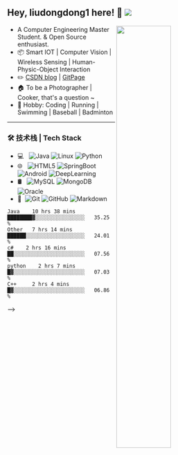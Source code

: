 <!--
#https://github.com/kautukkundan/Awesome-Profile-README-templates/blob/master/elaborate/JoeyBling.md
https://raw.githubusercontent.com/ouuan/ouuan/master/README.md
https://resume.github.io/  # resume maker
https://github.com/anuraghazra/github-readme-stats    
[www.webfx.com/tools/emoji-cheat-sheet/ ](www.webfx.com/tools/emoji-cheat-sheet/)  #github emoj
https://github.com/kautukkundan/Awesome-Profile-README-templates https://github.com/abhisheknaiidu/awesome-github-profile-readme  #template
-->
## Hey, liudongdong1 here!  :wave: [![ ](https://cfrating.ihcr.top/?user=liudongdong1&style=flat-square)](https://codeforces.com/profile/liudongdong1)

[<img align="right" width="50%" src="https://github-readme-stats.vercel.app/api?username=liudongdong1&theme=dracula&show_icons=true">](https://metrics.lecoq.io/liudongdong1?template=classic)

- A Computer Engineering Master Student. & Open Source enthusiast.
-   :package: Smart IOT | Computer Vision | Wireless Sensing | Human-Physic-Object Interaction
-   :pencil2: [CSDN blog](https://liudongdong1.github.io/)  |  [GitPage](https://liudongdong1.github.io/)
-   :house: To be a Photographer | Cooker, that's a question ~
-   :man: Hobby: Coding | Running | Swimming | Baseball | Badminton
---
### 🛠 技术栈 | Tech Stack

- 💻 &#160; ![Java](https://img.shields.io/badge/-Java-333333?style=flat&logo=Java&logoColor=007396)
![Linux](https://img.shields.io/badge/-Linux-333333?style=flat&logo=Linux&logoColor=FCC624)
![Python](https://img.shields.io/badge/-聚合支付-333333?style=flat&logo=payoneer&logoColor=FF4800)
- 🌐 &#160; ![HTML5](https://img.shields.io/badge/-HTML5-333333?style=flat&logo=HTML5)
![SpringBoot](https://img.shields.io/badge/-Bootstrap-333333?style=flat&logo=bootstrap&logoColor=563D7C)
![Android](https://img.shields.io/badge/-Node.js-333333?style=flat&logo=node.js)
![DeepLearning](https://img.shields.io/badge/-VueJS-333333?style=flat&logo=Vue.js)
- 🛢 &#160; ![MySQL](https://img.shields.io/badge/-MySQL-333333?style=flat&logo=mysql)
![MongoDB](https://img.shields.io/badge/-MongoDB-333333?style=flat&logo=mongodb)
![Oracle](https://img.shields.io/badge/-Oracle-333333?style=flat&logo=Oracle)
- 🔧 &#160;![Git](https://img.shields.io/badge/-Git-333333?style=flat&logo=git)
![GitHub](https://img.shields.io/badge/-GitHub-333333?style=flat&logo=github)
![Markdown](https://img.shields.io/badge/-Markdown-333333?style=flat&logo=markdown)

<!--
#### :bar_chart: Weekly development breakdown

<!--START_SECTION:waka-->
```text
Java    10 hrs 38 mins   ████████▓░░░░░░░░░░░░░░░░   35.25 % 
Other   7 hrs 14 mins    ██████░░░░░░░░░░░░░░░░░░░   24.01 % 
c#    2 hrs 16 mins      ██░░░░░░░░░░░░░░░░░░░░░░░   07.56 % 
python    2 hrs 7 mins   █▓░░░░░░░░░░░░░░░░░░░░░░░   07.03 % 
C++     2 hrs 4 mins     █▓░░░░░░░░░░░░░░░░░░░░░░░   06.86 % 
```
<!--END_SECTION:waka-->
-->
